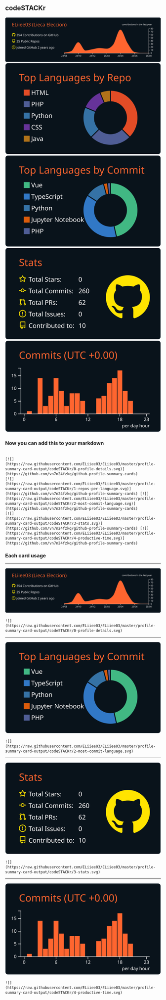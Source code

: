 ## codeSTACKr

[![](./0-profile-details.svg)](https://github.com/vn7n24fzkq/github-profile-summary-cards)
[![](./1-repos-per-language.svg)](https://github.com/vn7n24fzkq/github-profile-summary-cards) [![](./2-most-commit-language.svg)](https://github.com/vn7n24fzkq/github-profile-summary-cards)
[![](./3-stats.svg)](https://github.com/vn7n24fzkq/github-profile-summary-cards) [![](./4-productive-time.svg)](https://github.com/vn7n24fzkq/github-profile-summary-cards)
### Now you can add this to your markdown
```

[![](https://raw.githubusercontent.com/ELiiee03/ELiiee03/master/profile-summary-card-output/codeSTACKr/0-profile-details.svg)](https://github.com/vn7n24fzkq/github-profile-summary-cards)
[![](https://raw.githubusercontent.com/ELiiee03/ELiiee03/master/profile-summary-card-output/codeSTACKr/1-repos-per-language.svg)](https://github.com/vn7n24fzkq/github-profile-summary-cards) [![](https://raw.githubusercontent.com/ELiiee03/ELiiee03/master/profile-summary-card-output/codeSTACKr/2-most-commit-language.svg)](https://github.com/vn7n24fzkq/github-profile-summary-cards)
[![](https://raw.githubusercontent.com/ELiiee03/ELiiee03/master/profile-summary-card-output/codeSTACKr/3-stats.svg)](https://github.com/vn7n24fzkq/github-profile-summary-cards) [![](https://raw.githubusercontent.com/ELiiee03/ELiiee03/master/profile-summary-card-output/codeSTACKr/4-productive-time.svg)](https://github.com/vn7n24fzkq/github-profile-summary-cards)

```

### Each card usage
---

![](./0-profile-details.svg)

```
![](https://raw.githubusercontent.com/ELiiee03/ELiiee03/master/profile-summary-card-output/codeSTACKr/0-profile-details.svg)
```

    

---

![](./2-most-commit-language.svg)

```
![](https://raw.githubusercontent.com/ELiiee03/ELiiee03/master/profile-summary-card-output/codeSTACKr/2-most-commit-language.svg)
```

    

---

![](./3-stats.svg)

```
![](https://raw.githubusercontent.com/ELiiee03/ELiiee03/master/profile-summary-card-output/codeSTACKr/3-stats.svg)
```

    

---

![](./4-productive-time.svg)

```
![](https://raw.githubusercontent.com/ELiiee03/ELiiee03/master/profile-summary-card-output/codeSTACKr/4-productive-time.svg)
```

    
